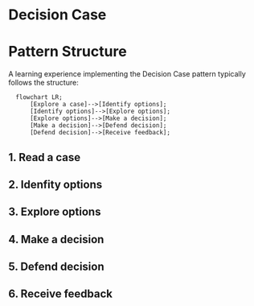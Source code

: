# Decision Case

# Pattern Structure
A learning experience implementing the Decision Case pattern typically follows the structure:

```mermaid
  flowchart LR;
      [Explore a case]-->[Identify options];
      [Identify options]-->[Explore options];
      [Explore options]-->[Make a decision];
      [Make a decision]-->[Defend decision];
      [Defend decision]-->[Receive feedback];
```
## 1. Read a case


## 2. Idenfity options

## 3. Explore options

## 4. Make a decision

## 5. Defend decision

## 6. Receive feedback

